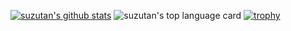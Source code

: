 [![suzutan's github stats](https://github-readme-stats.vercel.app/api?username=suzutan&show_icons=true&count_private=true)](https://github.com/anuraghazra/github-readme-stats)
![suzutan's top language card](https://github-readme-stats.vercel.app/api/top-langs/?username=suzutan&hide=css,html)
[![trophy](https://github-profile-trophy.vercel.app/?username=suzutan)](https://github.com/ryo-ma/github-profile-trophy)
